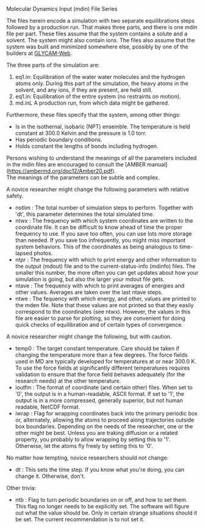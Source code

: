 Molecular Dynamics Input (mdin) File Series

The files herein encode a simulation with two separate equilibrations steps
followed by a production run.  That makes three parts, and there is one mdin 
file per part.  These files assume that the system contains a solute and a 
solvent.  The system might also contain ions.  The files also assume that 
the system was built and minimized somewhere else, possibly by one of the 
builders at [GLYCAM-Web](http://glycam.org).  

The three parts of the simulation are:

1. eq1.in:  Equilibration of the water water molecules and the hydrogen atoms 
   only.  During this part of the simulation, the heavy atoms in the solvent, 
   and any ions, if they are present, are held still. 
2. eq1.in:  Equilibration of the entire system (no restraints on motion).
3. md.inL  A production run, from which data might be gathered. 

Furthermore, these files specify that the system, among other things:

* Is in the isothernal, isobaric (NPT) ensemble.  The temperature is held 
  constant at 300.0 Kelvin and the pressure is 1.0 torr.
* Has periodic boundary conditions. 
* Holds constant the lengths of bonds including hydrogen.

Persons wishing to understand the meanings of all the parameters included
in the mdin files are encouraged to consult the 
[AMBER manual] (https://ambermd.org/doc12/Amber20.pdf).  
The meanings of the parameters can be subtle and complex.

A novice researcher might change the following parameters with
relative safety.

*  nstlim : The total number of simulation steps to perform.  Together
            with 'dt', this parameter determines the total simulated time.
*  ntwx   : The frequency with which system coordinates are written to 
            the coordinate file.  It can be difficult to know ahead of time
            the proper frequency to use.  If you save too often, you can 
            use lots more storage than needed.  If you save too infrequently,
            you might miss important system behaviors.  This of the 
            coordinates as being analogous to time-lapsed photos.
*  ntpr   : The frequency with which to print energy and other information 
            to the output (mdout) file and to the current-status-info (mdinfo) 
            files.  The smaller this number, the more often you can get
            updates about how your simulation is going, but also the 
            larger your mdout file gets.
*  ntave  : The frequency with which to print averages of energies and other
            values.  Averages are taken over the last ntave steps.  
*  ntwe   : The fequency with which energy, and other, values are printed to 
            the mden file.  Note that these values are not printed so that
            they easily correspond to the coordinates (see ntwx).  However,
            the values in this file are easier to parse for plotting, so they
            are convenient for doing quick checks of equilibration and of
            certain types of convergence.

A novice researcher might change the following, but with caution.

*  temp0  : The target constant temperature.  Care should be taken if changing
            the temperature more than a few degrees.  The force fields used in
            MD are typically developed for temperatures at or near 300.0 K.  
            To use the force fields at significantly different temperatures
            requires validation to ensure that the force field behaves 
            adequately (for the research needs) at the other temperature. 
*  ioutfm : The format of coordinate (and certain other) files.  When set to 
            '0', the output is in a human-readable, ASCII format.  If set to
            '1', the output is in a more compressed, generally superior, but
            not human readable, NetCDF format.
*  iwrap  : Flag for wrapping coordinates back into the primary periodic box
            or, alternately, allowing the atoms to proceed along trajectories
            outside box boundaries.  Depending on the needs of the researcher, 
            one or the other might be best.  Unless you are traking diffusion 
            or a related property, you probably to allow wrapping by setting
            this to '1'.  Otherwise, let the atoms fly freely by setting 
            this to '0'.

No matter how tempting, novice researchers should not change:
 
*  dt     : This sets the time step.  If you know what you're doing, you can
            change it.  Otherwise, don't.

Other trivia:

* ntb     : Flag to turn periodic boundaries on or off, and how to set them. 
            This flag no longer needs to be explicitly set.  The software 
            will figure out what the value should be.  Only in certain strange
            situations should it be set.  The current recommendation is to 
            not set it.

